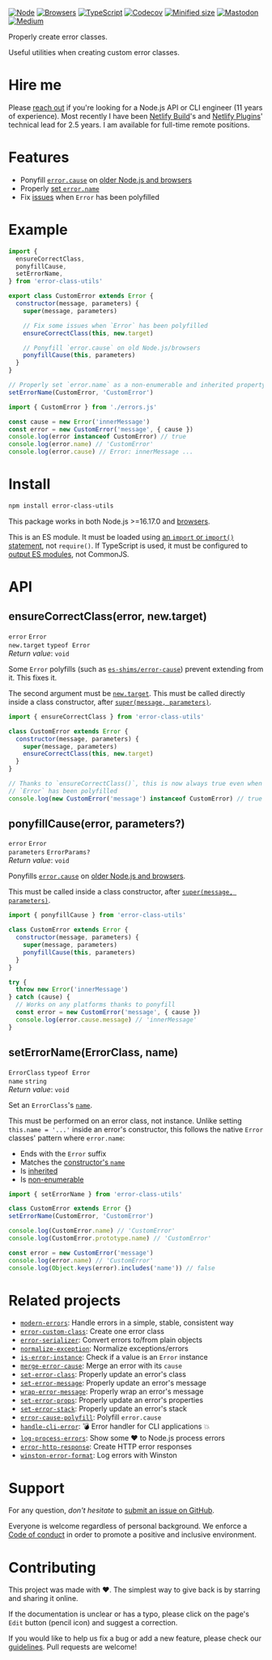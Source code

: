 [![Node](https://img.shields.io/badge/-Node.js-808080?logo=node.js&colorA=404040&logoColor=66cc33)](https://www.npmjs.com/package/error-class-utils)
[![Browsers](https://img.shields.io/badge/-Browsers-808080?logo=firefox&colorA=404040)](https://unpkg.com/error-class-utils?module)
[![TypeScript](https://img.shields.io/badge/-Typed-808080?logo=typescript&colorA=404040&logoColor=0096ff)](/src/main.d.ts)
[![Codecov](https://img.shields.io/badge/-Tested%20100%25-808080?logo=codecov&colorA=404040)](https://codecov.io/gh/ehmicky/error-class-utils)
[![Minified size](https://img.shields.io/bundlephobia/minzip/error-class-utils?label&colorA=404040&colorB=808080&logo=webpack)](https://bundlephobia.com/package/error-class-utils)
[![Mastodon](https://img.shields.io/badge/-Mastodon-808080.svg?logo=mastodon&colorA=404040&logoColor=9590F9)](https://fosstodon.org/@ehmicky)
[![Medium](https://img.shields.io/badge/-Medium-808080.svg?logo=medium&colorA=404040)](https://medium.com/@ehmicky)

Properly create error classes.

Useful utilities when creating custom error classes.

# Hire me

Please
[reach out](https://www.linkedin.com/feed/update/urn:li:activity:7117265228068716545/)
if you're looking for a Node.js API or CLI engineer (11 years of experience).
Most recently I have been [Netlify Build](https://github.com/netlify/build)'s
and [Netlify Plugins](https://www.netlify.com/products/build/plugins/)'
technical lead for 2.5 years. I am available for full-time remote positions.

# Features

- Ponyfill
  [`error.cause`](https://developer.mozilla.org/en-US/docs/Web/JavaScript/Reference/Global_Objects/Error/cause)
  on
  [older Node.js and browsers](https://developer.mozilla.org/en-US/docs/Web/JavaScript/Reference/Global_Objects/Error/cause#browser_compatibility)
- Properly [set `error.name`](#seterrornameerrorclass-name)
- Fix [issues](#ensurecorrectclasserror-newtarget) when `Error` has been
  polyfilled

# Example

<!-- eslint-disable fp/no-this, fp/no-class, fp/no-mutating-assign -->

```js
import {
  ensureCorrectClass,
  ponyfillCause,
  setErrorName,
} from 'error-class-utils'

export class CustomError extends Error {
  constructor(message, parameters) {
    super(message, parameters)

    // Fix some issues when `Error` has been polyfilled
    ensureCorrectClass(this, new.target)

    // Ponyfill `error.cause` on old Node.js/browsers
    ponyfillCause(this, parameters)
  }
}

// Properly set `error.name` as a non-enumerable and inherited property
setErrorName(CustomError, 'CustomError')
```

```js
import { CustomError } from './errors.js'

const cause = new Error('innerMessage')
const error = new CustomError('message', { cause })
console.log(error instanceof CustomError) // true
console.log(error.name) // 'CustomError'
console.log(error.cause) // Error: innerMessage ...
```

# Install

```bash
npm install error-class-utils
```

This package works in both Node.js >=16.17.0 and
[browsers](https://raw.githubusercontent.com/ehmicky/dev-tasks/main/src/browserslist).

This is an ES module. It must be loaded using
[an `import` or `import()` statement](https://gist.github.com/sindresorhus/a39789f98801d908bbc7ff3ecc99d99c),
not `require()`. If TypeScript is used, it must be configured to
[output ES modules](https://www.typescriptlang.org/docs/handbook/esm-node.html),
not CommonJS.

# API

## ensureCorrectClass(error, new.target)

`error` `Error`\
`new.target` `typeof Error`\
_Return value_: `void`

Some `Error` polyfills (such as
[`es-shims/error-cause`](https://github.com/es-shims/error-cause)) prevent
extending from it. This fixes it.

The second argument must be
[`new.target`](https://developer.mozilla.org/en-US/docs/Web/JavaScript/Reference/Operators/new.target).
This must be called directly inside a class constructor, after
[`super(message, parameters)`](https://developer.mozilla.org/en-US/docs/Web/JavaScript/Reference/Operators/super).

<!-- eslint-disable fp/no-class, fp/no-this -->

```js
import { ensureCorrectClass } from 'error-class-utils'

class CustomError extends Error {
  constructor(message, parameters) {
    super(message, parameters)
    ensureCorrectClass(this, new.target)
  }
}

// Thanks to `ensureCorrectClass()`, this is now always true even when
// `Error` has been polyfilled
console.log(new CustomError('message') instanceof CustomError) // true
```

## ponyfillCause(error, parameters?)

`error` `Error`\
`parameters` `ErrorParams?`\
_Return value_: `void`

Ponyfills
[`error.cause`](https://developer.mozilla.org/en-US/docs/Web/JavaScript/Reference/Global_Objects/Error/cause)
on
[older Node.js and browsers](https://developer.mozilla.org/en-US/docs/Web/JavaScript/Reference/Global_Objects/Error/cause#browser_compatibility).

This must be called inside a class constructor, after
[`super(message, parameters)`](https://developer.mozilla.org/en-US/docs/Web/JavaScript/Reference/Operators/super).

<!-- eslint-disable fp/no-class, fp/no-this -->

```js
import { ponyfillCause } from 'error-class-utils'

class CustomError extends Error {
  constructor(message, parameters) {
    super(message, parameters)
    ponyfillCause(this, parameters)
  }
}

try {
  throw new Error('innerMessage')
} catch (cause) {
  // Works on any platforms thanks to ponyfill
  const error = new CustomError('message', { cause })
  console.log(error.cause.message) // 'innerMessage'
}
```

## setErrorName(ErrorClass, name)

`ErrorClass` `typeof Error`\
`name` `string`\
_Return value_: `void`

Set an `ErrorClass`'s
[`name`](https://developer.mozilla.org/en-US/docs/Web/JavaScript/Reference/Global_Objects/Error/name).

This must be performed on an error class, not instance. Unlike setting
`this.name = '...'` inside an error's constructor, this follows the native
`Error` classes' pattern where `error.name`:

- Ends with the `Error` suffix
- Matches the
  [constructor's `name`](https://developer.mozilla.org/en-US/docs/Web/JavaScript/Reference/Global_Objects/Function/name)
- Is
  [inherited](https://developer.mozilla.org/en-US/docs/Web/JavaScript/Enumerability_and_ownership_of_properties)
- Is
  [non-enumerable](https://developer.mozilla.org/en-US/docs/Web/JavaScript/Enumerability_and_ownership_of_properties)

<!-- eslint-disable fp/no-class -->

```js
import { setErrorName } from 'error-class-utils'

class CustomError extends Error {}
setErrorName(CustomError, 'CustomError')

console.log(CustomError.name) // 'CustomError'
console.log(CustomError.prototype.name) // 'CustomError'

const error = new CustomError('message')
console.log(error.name) // 'CustomError'
console.log(Object.keys(error).includes('name')) // false
```

# Related projects

- [`modern-errors`](https://github.com/ehmicky/modern-errors): Handle errors in
  a simple, stable, consistent way
- [`error-custom-class`](https://github.com/ehmicky/error-custom-class): Create
  one error class
- [`error-serializer`](https://github.com/ehmicky/error-serializer): Convert
  errors to/from plain objects
- [`normalize-exception`](https://github.com/ehmicky/normalize-exception):
  Normalize exceptions/errors
- [`is-error-instance`](https://github.com/ehmicky/is-error-instance): Check if
  a value is an `Error` instance
- [`merge-error-cause`](https://github.com/ehmicky/merge-error-cause): Merge an
  error with its `cause`
- [`set-error-class`](https://github.com/ehmicky/set-error-class): Properly
  update an error's class
- [`set-error-message`](https://github.com/ehmicky/set-error-message): Properly
  update an error's message
- [`wrap-error-message`](https://github.com/ehmicky/wrap-error-message):
  Properly wrap an error's message
- [`set-error-props`](https://github.com/ehmicky/set-error-props): Properly
  update an error's properties
- [`set-error-stack`](https://github.com/ehmicky/set-error-stack): Properly
  update an error's stack
- [`error-cause-polyfill`](https://github.com/ehmicky/error-cause-polyfill):
  Polyfill `error.cause`
- [`handle-cli-error`](https://github.com/ehmicky/handle-cli-error): 💣 Error
  handler for CLI applications 💥
- [`log-process-errors`](https://github.com/ehmicky/log-process-errors): Show
  some ❤ to Node.js process errors
- [`error-http-response`](https://github.com/ehmicky/error-http-response):
  Create HTTP error responses
- [`winston-error-format`](https://github.com/ehmicky/winston-error-format): Log
  errors with Winston

# Support

For any question, _don't hesitate_ to [submit an issue on GitHub](../../issues).

Everyone is welcome regardless of personal background. We enforce a
[Code of conduct](CODE_OF_CONDUCT.md) in order to promote a positive and
inclusive environment.

# Contributing

This project was made with ❤️. The simplest way to give back is by starring and
sharing it online.

If the documentation is unclear or has a typo, please click on the page's `Edit`
button (pencil icon) and suggest a correction.

If you would like to help us fix a bug or add a new feature, please check our
[guidelines](CONTRIBUTING.md). Pull requests are welcome!

<!-- Thanks go to our wonderful contributors: -->

<!-- ALL-CONTRIBUTORS-LIST:START -->
<!-- prettier-ignore -->
<!--
<table><tr><td align="center"><a href="https://fosstodon.org/@ehmicky"><img src="https://avatars2.githubusercontent.com/u/8136211?v=4" width="100px;" alt="ehmicky"/><br /><sub><b>ehmicky</b></sub></a><br /><a href="https://github.com/ehmicky/error-class-utils/commits?author=ehmicky" title="Code">💻</a> <a href="#design-ehmicky" title="Design">🎨</a> <a href="#ideas-ehmicky" title="Ideas, Planning, & Feedback">🤔</a> <a href="https://github.com/ehmicky/error-class-utils/commits?author=ehmicky" title="Documentation">📖</a></td></tr></table>
 -->
<!-- ALL-CONTRIBUTORS-LIST:END -->
